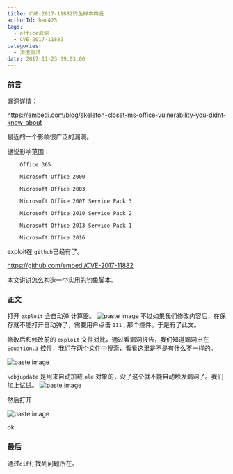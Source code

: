 ```yaml
---
title: CVE-2017-11882钓鱼样本构造
authorId: hac425
tags:
  - office漏洞
  - CVE-2017-11882
categories:
  - 渗透测试
date: 2017-11-23 09:03:00
---
```

### 前言
漏洞详情：

https://embedi.com/blog/skeleton-closet-ms-office-vulnerability-you-didnt-know-about

最近的一个影响很广泛的漏洞。

据说影响范围：

```
    Office 365

    Microsoft Office 2000      

    Microsoft Office 2003      

    Microsoft Office 2007 Service Pack 3

    Microsoft Office 2010 Service Pack 2

    Microsoft Office 2013 Service Pack 1

    Microsoft Office 2016

```
exploit在 `github`已经有了。

https://github.com/embedi/CVE-2017-11882

本文讲讲怎么构造一个实用的钓鱼脚本。

### 正文
打开 `exploit` 会自动弹 计算器。
![paste image](http://oy9h5q2k4.bkt.clouddn.com/1511399246307qiyjz9df.png?imageslim)
不过如果我们修改内容后，在保存就不能打开自动弹了，需要用户点击 `111` , 那个控件。于是有了此文。


修改后和修改前的 `exploit` 文件对比，通过看漏洞报告，我们知道漏洞出在 `Equation.3` 控件，我们在两个文件中搜索，看看这里是不是有什么不一样的。

![paste image](http://oy9h5q2k4.bkt.clouddn.com/1511399690986npwdipku.png?imageslim)

`\objupdate` 是用来自动加载 `ole` 对象的，没了这个就不能自动触发漏洞了。我们加上试试。
![paste image](http://oy9h5q2k4.bkt.clouddn.com/1511399801316gzwpwr2m.png?imageslim)

然后打开

![paste image](http://oy9h5q2k4.bkt.clouddn.com/1511399823795k69wxqv4.png?imageslim)

ok.

### 最后
通过`diff`, 找到问题所在。
